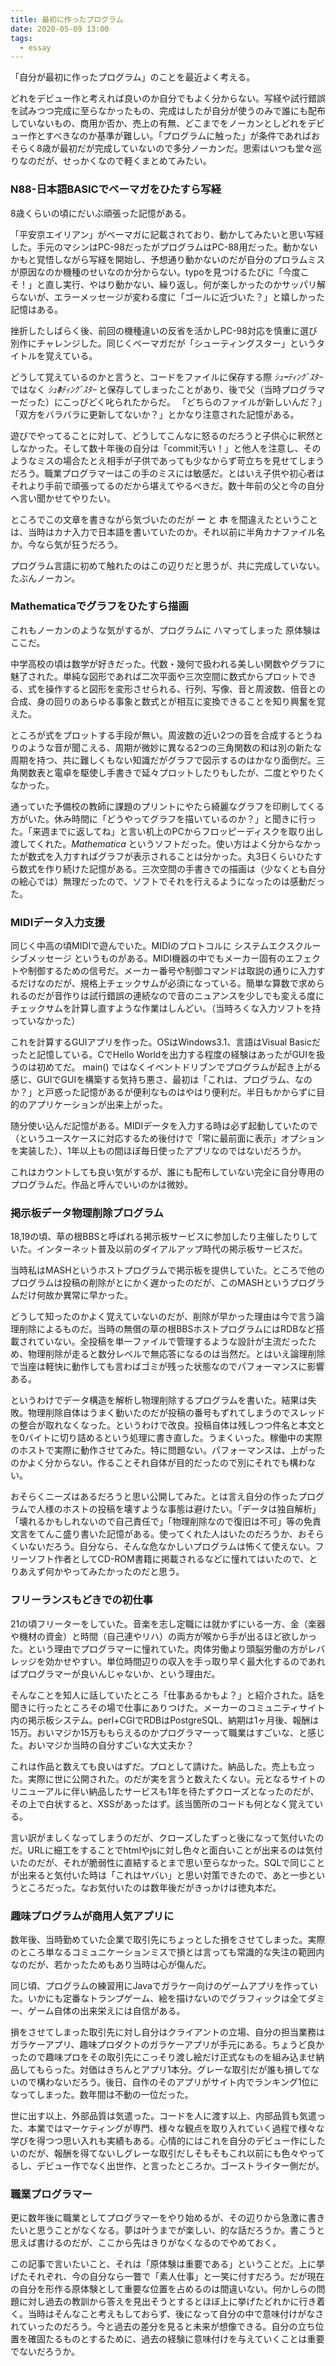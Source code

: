 ```yaml
---
title: 最初に作ったプログラム
date: 2020-05-09 13:00
tags:
  - essay
---
```


「自分が最初に作ったプログラム」のことを最近よく考える。

どれをデビュー作と考えれば良いのか自分でもよく分からない。写経や試行錯誤を試みつつ完成に至らなかったもの、完成はしたが自分が使うのみで誰にも配布していないもの、商用か否か、売上の有無、どこまでをノーカンとしどれをデビュー作とすべきなのか基準が難しい。「プログラムに触った」が条件であればおそらく8歳が最初だが完成していないので多分ノーカンだ。思索はいつも堂々巡りなのだが、せっかくなので軽くまとめてみたい。

### N88-日本語BASICでベーマガをひたすら写経

8歳くらいの頃にだいぶ頑張った記憶がある。

「平安京エイリアン」がベーマガに記載されており、動かしてみたいと思い写経した。手元のマシンはPC-98だったがプログラムはPC-88用だった。動かないかもと覚悟しながら写経を開始し、予想通り動かないのだが自分のプロラムミスが原因なのか機種のせいなのか分からない。typoを見つけるたびに「今度こそ！」と直し実行、やはり動かない、繰り返し。何が楽しかったのかサッパリ解らないが、エラーメッセージが変わる度に「ゴールに近づいた？」と嬉しかった記憶はある。

挫折したしばらく後、前回の機種違いの反省を活かしPC-98対応を慎重に選び別作にチャレンジした。同じくベーマガだが「シューティングスター」というタイトルを覚えている。

どうして覚えているのかと言うと、コードをファイルに保存する際 *ｼｭ**ｰ**ﾃｨﾝｸﾞｽﾀｰ* ではなく *ｼｭ**ﾎ**ﾃｨﾝｸﾞｽﾀｰ* と保存してしまったことがあり、後で父（当時プログラマーだった）にこっぴどく叱られたからだ。 「どちらのファイルが新しいんだ？」「双方をバラバラに更新してないか？」とかなり注意された記憶がある。

遊びでやってることに対して、どうしてこんなに怒るのだろうと子供心に釈然としなかった。そして数十年後の自分は「commit汚い！」と他人を注意し、そのようなミスの場合たとえ相手が子供であっても少なからず苛立ちを見せてしまうだろう。職業プログラマーはこの手のミスには敏感だ。とはいえ子供や初心者はそれより手前で頑張ってるのだから堪えてやるべきだ。数十年前の父と今の自分へ言い聞かせてやりたい。

ところでこの文章を書きながら気づいたのだが **ー** と **ホ** を間違えたということは、当時はカナ入力で日本語を書いていたのか。それ以前に半角カナファイル名か。今なら気が狂うだろう。

プログラム言語に初めて触れたのはこの辺りだと思うが、共に完成していない。たぶんノーカン。

### Mathematicaでグラフをひたすら描画

これもノーカンのような気がするが、プログラムに ハマってしまった 原体験はここだ。

中学高校の頃は数学が好きだった。代数・幾何で扱われる美しい関数やグラフに魅了された。単純な図形であれば二次平面や三次空間に数式からプロットできる、式を操作すると図形を変形させられる、行列、写像、音と周波数、倍音との合成、身の回りのあらゆる事象と数式とが相互に変換できることを知り興奮を覚えた。

ところが式をプロットする手段が無い。周波数の近い2つの音を合成するとうねりのような音が聞こえる、周期が微妙に異なる2つの三角関数の和は別の新たな周期を持つ、共に難しくもない知識だがグラフで図示するのはかなり面倒だ。三角関数表と電卓を駆使し手書きで延々プロットしたりもしたが、二度とやりたくなかった。

通っていた予備校の教師に課題のプリントにやたら綺麗なグラフを印刷してくる方がいた。休み時間に「どうやってグラフを描いているのか？」と聞きに行った。「来週までに返してね」と言い机上のPCからフロッピーディスクを取り出し渡してくれた。*Mathematica* というソフトだった。使い方はよく分からなかったが数式を入力すればグラフが表示されることは分かった。丸3日くらいひたすら数式を作り続けた記憶がある。三次空間の手書きでの描画は（少なくとも自分の絵心では）無理だったので、ソフトでそれを行えるようになったのは感動だった。

### MIDIデータ入力支援

同じく中高の頃MIDIで遊んでいた。MIDIのプロトコルに システムエクスクルーシブメッセージ というものがある。MIDI機器の中でもメーカー固有のエフェクトや制御するための信号だ。メーカー番号や制御コマンドは取説の通りに入力するだけなのだが、規格上チェックサムが必須になっている。簡単な算数で求められるのだが音作りは試行錯誤の連続なので音のニュアンスを少しでも変える度にチェックサムを計算し直すような作業はしんどい。（当時ろくな入力ソフトを持っていなかった）

これを計算するGUIアプリを作った。OSはWindows3.1、言語はVisual Basicだったと記憶している。CでHello Worldを出力する程度の経験はあったがGUIを扱うのは初めてだ。 main() ではなくイベントドリブンでプログラムが起き上がる感じ、GUIでGUIを構築する気持ち悪さ、最初は「これは、プログラム、なのか？」と戸惑った記憶があるが便利なものはやはり便利だ。半日もかからずに目的のアプリケーションが出来上がった。

随分使い込んだ記憶がある。MIDIデータを入力する時は必ず起動していたので（というユースケースに対応するため後付けで「常に最前面に表示」オプションを実装した）、1年以上もの間ほぼ毎日使ったアプリなのではないだろうか。

これはカウントしても良い気がするが、誰にも配布していない完全に自分専用のプログラムだ。作品と呼んでいいのかは微妙。

### 掲示板データ物理削除プログラム

18,19の頃、草の根BBSと呼ばれる掲示板サービスに参加したり主催したりしていた。インターネット普及以前のダイアルアップ時代の掲示板サービスだ。

当時私はMASHというホストプログラムで掲示板を提供していた。ところで他のプログラムは投稿の削除がとにかく遅かったのだが、このMASHというプログラムだけ何故か異常に早かった。

どうして知ったのかよく覚えていないのだが、削除が早かった理由は今で言う論理削除によるものだ。当時の無償の草の根BBSホストプログラムにはRDBなど搭載されていない。全投稿を単一ファイルで管理するような設計が主流だったため、物理削除が走ると数分レベルで無応答になるのは当然だ。とはいえ論理削除で当座は軽快に動作しても言わばゴミが残った状態なのでパフォーマンスに影響ある。

というわけでデータ構造を解析し物理削除するプログラムを書いた。結果は失敗。物理削除自体はうまく動いたのだが投稿の番号もずれてしまうのでスレッドの整合が取れなくなった。というわけで改良。投稿自体は残しつつ件名と本文とを0バイトに切り詰めるという処理に書き直した。うまくいった。稼働中の実際のホストで実際に動作させてみた。特に問題ない。パフォーマンスは、上がったのかよく分からない。作ることそれ自体が目的だったので別にそれでも構わない。

おそらくニーズはあるだろうと思い公開してみた。とは言え自分の作ったプログラムで人様のホストの投稿を壊すような事態は避けたい。「データは独自解析」「壊れるかもしれないので自己責任で」「物理削除なので復旧は不可」等の免責文言をてんこ盛り書いた記憶がある。使ってくれた人はいたのだろうか、おそらくいないだろう。自分なら、そんな危なかしいプログラムは怖くて使えない。フリーソフト作者としてCD-ROM書籍に掲載されるなどに憧れてはいたので、とりあえず何かやってみたかったのだと思う。

### フリーランスもどきでの初仕事

21の頃フリーターをしていた。音楽を志し定職には就かずにいる一方、金（楽器や機材の資金）と時間（自己連やリハ）の両方が喉から手が出るほど欲しかった。という理由でプログラマーに憧れていた。肉体労働より頭脳労働の方がレバレッジを効かせやすい。単位時間辺りの収入を手っ取り早く最大化するのであればプログラマーが良いんじゃないか、という理由だ。

そんなことを知人に話していたところ「仕事あるかもよ？」と紹介された。話を聞きに行ったところその場で仕事にありつけた。メーカーのコミュニティサイト内の掲示板システム。perl+CGIでRDBはPostgreSQL、納期は1ヶ月後、報酬は15万。おいマジか15万ももらえるのかプログラマーって職業はすごいな、と感じた。おいマジか当時の自分すごいな大丈夫か？

これは作品と数えても良いはずだ。プロとして請けた。納品した。売上も立った。実際に世に公開された。のだが実を言うと数えたくない。元となるサイトのリニューアルに伴い納品したサービスも1年を待たずクローズとなったのだが、その上で白状すると、XSSがあったはず。該当箇所のコードも何となく覚えている。

言い訳がましくなってしまうのだが、クローズしたずっと後になって気付いたのだ。URLに細工をすることでhtmlやjsに対し色々と面白いことが出来るのは気付いたのだが、それが脆弱性に直結するとまで思い至らなかった。SQLで同じことが出来ると気付いた時は「これはヤバい」と思い対策できたので、あと一歩というところだった。なお気付いたのは数年後だがきっかけは徳丸本だ。

### 趣味プログラムが商用人気アプリに

数年後、当時勤めていた企業で取引先にちょっとした損をさせてしまった。実際のところ単なるコミュニケーションミスで損とは言っても常識的な失注の範囲内なのだが、若かったためもあり当時は心が傷んだ。

同じ頃、プログラムの練習用にJavaでガラケー向けのゲームアプリを作っていた。いかにも定番なトランプゲーム、絵を描けないのでグラフィックは全てダミー、ゲーム自体の出来栄えには自信がある。

損をさせてしまった取引先に対し自分はクライアントの立場、自分の担当業務はガラケーアプリ、趣味プロダクトのガラケーアプリが手元にある。ちょうど良かったので趣味プロをその取引先にこっそり渡し絵だけ正式なものを組み込ませ納品してもらった。対価はきちんとアプリ1本分。グレーな取引だが誰も損してないので構わないだろう。後日、自作のそのアプリがサイト内でランキング1位になってしまった。数年間は不動の一位だった。

世に出す以上、外部品質は気遣った。コードを人に渡す以上、内部品質も気遣った、本業ではマーケティングが専門、様々な観点を取り入れていく過程で様々な学びを得つつ思い入れも実績もある。心情的にはこれを自分のデビュー作にしたいのだが、報酬を得てないしグレーな取引だしそもそもこれ以前にも色々やってるし、デビュー作でなく出世作、と言ったところか。ゴーストライター側だが。

### 職業プログラマー

更に数年後に職業としてプログラマーをやり始めるが、その辺りから急激に書きたいと思うことがなくなる。夢は叶うまでが楽しい、的な話だろうか。書こうと思えば書けるのだが、ここから先はきりがなくなるのでやめておく。

この記事で言いたいこと、それは「原体験は重要である」ということだ。上に挙げたそれぞれ、今の自分なら一瞥で「素人仕事」と一笑に付すだろう。だが現在の自分を形作る原体験として重要な位置を占めるのは間違いない。何かしらの問題に対し過去の教訓から答えを見出そうとするとほぼ上に挙げたどれかに行き着く。当時はそんなこと考えもしておらず、後になって自分の中で意味付けがなされていったのだろう。今と過去の差分を見ると未来が想像できる。自分の立ち位置を確固たるものとするために、過去の経験に意味付けを与えていくことは重要でないだろうか。
